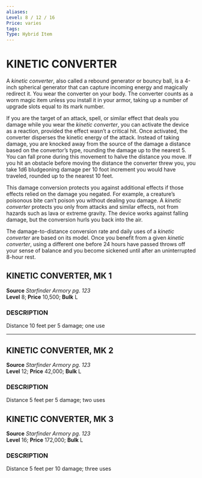```yaml
---
aliases: 
Level: 8 / 12 / 16
Price: varies 
tags: 
Type: Hybrid Item
---
```

# KINETIC CONVERTER
A _kinetic converter_, also called a rebound generator or bouncy ball, is a 4-inch spherical generator that can capture incoming energy and magically redirect it. You wear the converter on your body. The converter counts as a worn magic item unless you install it in your armor, taking up a number of upgrade slots equal to its mark number.  
  
If you are the target of an attack, spell, or similar effect that deals you damage while you wear the _kinetic converter_, you can activate the device as a reaction, provided the effect wasn’t a critical hit. Once activated, the converter disperses the kinetic energy of the attack. Instead of taking damage, you are knocked away from the source of the damage a distance based on the convertor’s type, rounding the damage up to the nearest 5. You can fall prone during this movement to halve the distance you move. If you hit an obstacle before moving the distance the converter threw you, you take 1d6 bludgeoning damage per 10 foot increment you would have traveled, rounded up to the nearest 10 feet.  
  
This damage conversion protects you against additional effects if those effects relied on the damage you negated. For example, a creature’s poisonous bite can’t poison you without dealing you damage. A _kinetic converter_ protects you only from attacks and similar effects, not from hazards such as lava or extreme gravity. The device works against falling damage, but the conversion hurls you back into the air.  
  
The damage-to-distance conversion rate and daily uses of a _kinetic converter_ are based on its model. Once you benefit from a given _kinetic converter_, using a different one before 24 hours have passed throws off your sense of balance and you become sickened until after an uninterrupted 8-hour rest.  

## KINETIC CONVERTER, MK 1

**Source** _Starfinder Armory pg. 123_  
**Level** 8; **Price** 10,500; **Bulk** L

### DESCRIPTION

Distance 10 feet per 5 damage; one use

---

## KINETIC CONVERTER, MK 2

**Source** _Starfinder Armory pg. 123_  
**Level** 12; **Price** 42,000; **Bulk** L

### DESCRIPTION

Distance 5 feet per 5 damage; two uses

## KINETIC CONVERTER, MK 3

**Source** _Starfinder Armory pg. 123_  
**Level** 16; **Price** 172,000; **Bulk** L

### DESCRIPTION

Distance 5 feet per 10 damage; three uses